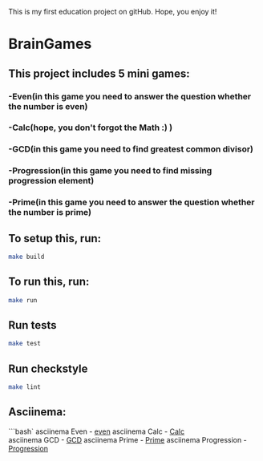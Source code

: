 This is my first education project on gitHub. Hope, you enjoy it!

#			 BrainGames
	
## 	This project includes 5 mini games: 
###		 -Even(in this game you need to answer the question whether the number is even)
###		 -Calc(hope, you don't forgot the Math :) )
###		 -GСD(in this game you need to find greatest common divisor)
###		 -Progression(in this game you need to find missing progression element)
###		 -Prime(in this game you need to answer the question whether the number is prime)
## To setup this, run:

```bash
make build
```

## To run this, run: 

```bash
make run
```

## Run tests

```bash
make test
```

## Run checkstyle

```bash
make lint
```
## Asciinema:

```bash`
       asciinema Even - [even](https://asciinema.org/connect/333c0920-8c65-4799-b79e-0ac8782264a9)
       asciinema Calc - [Calc](https://asciinema.org/a/wgoQnO1HNTPLQ6hr3rA4jBVSm)       
       asciinema GCD - [GCD](https://asciinema.org/a/gF52FlwruD4LpFNHHwJcsrLs8)
       asciinema Prime - [Prime](https://asciinema.org/a/qeJBDy2i1vMmpazkzFXSdgFTq)
       asciinema Progression - [Progression](https://asciinema.org/a/RwUIXsR9mdoDYiBSEnpdMCJPX)
```
